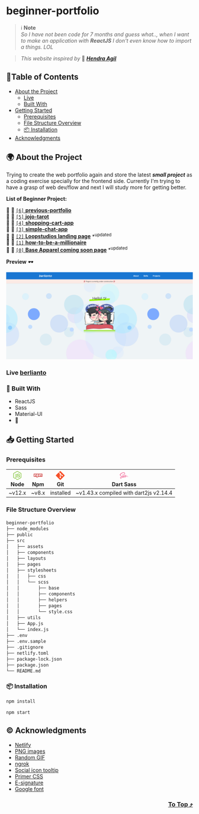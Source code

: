 # beginner-portfolio

> ℹ️ **Note**<br>
> _So I have not been code for 7 months and guess what.., when I want to make an application with **ReactJS** I don't even know how to import a things. LOL_

> _This website inspired by_ 🚀 [***Hendra Agil***](https://hendraaagil.space/)

## 📍Table of Contents
- [About the Project](#-about-the-project)
  - [Live](#live-berlianto)
  - [Built With](#-built-with)
- [Getting Started](#-getting-started)
  - [Prerequisites](#prerequisites)
  - [File Structure Overview](#file-structure-overview)
  - [📦 Installation](#-installation)
- [Acknowledgments](#️-acknowledgments)

## 🌍 About the Project
Trying to create the web portfolio again and store the latest ***small project*** as a coding exercise specially for the frontend side. Currently I'm trying to have a grasp of web dev/flow and next I will study more for getting better.

**List of Beginner Project:**

🔹 🚩 [`[6]` **previous-portfolio**](https://github.com/xvferdy/my-portfolio "6") <br>
🔹 🚩 [`[5]` **jojo-tarot**](https://github.com/xvferdy/tarot-of-marseilles-sass "5") <br>
🔹 🚩 [`[4]` **shopping-cart-app**](https://github.com/xvferdy/shopping-cart-my-ver "4") <br>
🔹 🚩 [`[3]` **simple-chat-app**](https://github.com/xvferdy/simple-chat-app "3") <br>
🔹 🚩 [`[2]` **Loopstudios landing page**](https://github.com/xvferdy/fem-loopstudios-landing-page "2") \*<sup>updated</sup> <br>
🔹 🚩 [`[1]` **how-to-be-a-millionaire**](https://github.com/xvferdy/how-to-be-a-millionaire "1") <br>
🔹 🚩 [`[0]` **Base Apparel coming soon page**](https://github.com/xvferdy/fem-base-apparel-coming-soon "0") \*<sup>updated</sup>

**Preview** 🕶️
<p align="">
  <img src="./src/assets/readme/overview.png">
</p>

### Live [berlianto](https://berlianto.netlify.app/)
### 👀 Built With
- ReactJS
- Sass
- Material-UI
- 💙

## 📥 Getting Started
### Prerequisites
| [<img src="src/assets/readme/Nodejs.png" alt="Node" />](https://nodejs.org/en/download/)</br>Node | [<img src="src/assets/readme/Npm.png" alt="Npm" />](https://www.npmjs.com/)</br>Npm | [<img src="src/assets/readme/Git.png" alt="Git" />](https://git-scm.com/downloads)</br>Git | [<img src="src/assets/readme/Sass.png" alt="Sass" />](https://sass-lang.com/dart-sass)</br>Dart Sass
| --------- | --------- | --------- | --------- |
| ~v12.x | ~v8.x | installed | ~v1.43.x compiled with dart2js v2.14.4 |
### File Structure Overview
```
beginner-portfolio
├── node_modules
├── public
├── src
│   ├── assets
│   ├── components
│   ├── layouts
│   ├── pages
│   ├── stylesheets
│   │   ├── css
│   │   └── scss
│   │       ├── base
│   │       ├── components
│   │       ├── helpers
│   │       ├── pages
│   │       └── style.css 
│   ├── utils
│   ├── App.js
│   └── index.js
├── .env
├── .env.sample
├── .gitignore
├── netlify.toml
├── package-lock.json
├── package.json
└── README.md
```

### 📦 Installation
```
npm install
```
```
npm start
```

## ©️ Acknowledgments
- [Netlify](https://www.netlify.com/)
- [PNG images](https://www.pngfind.com/)
- [Random GIF](https://developers.giphy.com/)
- [ngrok](https://ngrok.com/)
- [Social icon tooltip](https://codepen.io/jonmilner/pen/bfkKF)
- [Primer CSS](https://primer.style/)
- [E-signature](https://signaturely.com/online-signature/)
- [Google font](https://fonts.google.com/)

<h3 align="right">
      <a href="#beginner-portfolio">To Top ⤴️</a>
</h3>
